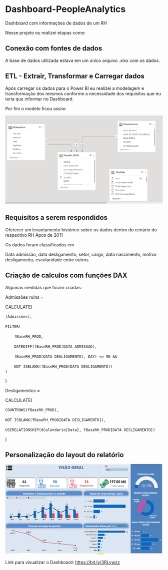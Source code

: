 # Dashboard-PeopleAnalytics

Dashboard com informações de dados de um RH
 
Nesse projeto eu realizei etapas como:

## Conexão com fontes de dados

A base de dados utilizada estava em um único arquivo .xlsx com os dados.

## ETL - Extrair, Transformar e Carregar dados

Após carregar os dados para o Power BI eu realizei a modelagem e transformação dos mesmos conforme a necessidade dos requisitos que eu teria que informar no Dashboard.

Por fim o modelo ficou assim:

![Modelo](https://github.com/MatheusFCBarros/Dashboard-PeopleAnalytics/blob/main/Modelo.png)

## Requisitos a serem respondidos

Oferecer um levantamento histórico sobre os dados dentro do cenário do respectivo RH Apos de 2011

Os dados foram classificados em

Data admissão, data desligamento, setor, cargo, data nascimento, motivo desligamento, escolaridade entre outros.

## Criação de calculos com funções DAX

Algumas medidas que foram criadas:

Admissões ruins = 

 CALCULATE(
 
    [Admissões],
    
    FILTER(
    
        fBaseRH_PROD,
        
        DATEDIFF(fBaseRH_PROD[DATA ADMISSAO], 
        
        fBaseRH_PROD[DATA DESLIGAMENTO], DAY) <= 90 &&
        
        NOT ISBLANK(fBaseRH_PROD[DATA DESLIGAMENTO])
    )
    
)
                 
    
Desligamentos = 

CALCULATE(

    COUNTROWS(fBaseRH_PROD),
    
    NOT ISBLANK(fBaseRH_PROD[DATA DESLIGAMENTO]),
    
    USERELATIONSHIP(dCalendario[Data], fBaseRH_PROD[DATA DESLIGAMENTO])
    
)
    
## Personalização do layout do relatório

![Dashboard](https://github.com/MatheusFCBarros/Dashboard-PeopleAnalytics/blob/main/DashboardRH.png)


Link para visualizar o Dashboard: https://bit.ly/3RLvwzz

